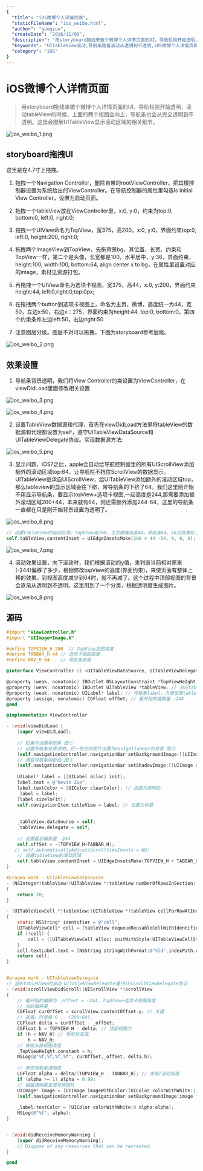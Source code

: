 ```yaml
---
{
  "title": "iOS微博个人详情页面",
  "staticFileName": "ios_weibo.html",
  "author": "guoqzuo",
  "createDate": "2016/11/09",
  "description": "用storyboard拖线来做个微博个人详情页面的UI。导航栏刚开始透明，滚动tableView的时候，上面的两个视图会向上，导航条也会从完全透明到不透明。这里会图解UITableView显示滚动区域的相关细节。",
  "keywords": "UITableView滚动,导航条随着滚动从透明到不透明,iOS微博个人详情页面,图解UITableView显示滚动区域",
  "category": "iOS"
}
---
```

# iOS微博个人详情页面

> 用storyboard拖线来做个微博个人详情页面的UI。导航栏刚开始透明，滚动tableView的时候，上面的两个视图会向上，导航条也会从完全透明到不透明。这里会图解UITableView显示滚动区域的相关细节。

![ios_weibo_1.png](../../../images/blog/ios/ios_weibo_1.png)

## storyboard拖拽UI
这里是在4.7寸上拖拽。

1. 拖拽一个Navigation Controller，删除自带的rootViewController，把其根控制器设置为系统给出的ViewController。在导航控制器的属性里勾选Is Initial View Controller，设置为启动页面。

2. 拖拽一个tableView放在ViewController里，x:0, y:0，约束为top:0, bottom:0, left:0, right:0;

3. 拖拽一个UIView命名为TopView，宽375，高200。x:0, y:0，界面约束top:0, left:0, height:200, right:0;

4. 拖拽两个ImageView到TopView，先拖背景bg，其位置、长宽、约束和TopView一样，第二个是头像，长宽都是100，水平居中，y:36，界面约束，height:100, width:100, bottom:64, align center x to bg，在属性里设置对应的image，素材见资源打包。

5. 再拖拽一个UIView命名为选项卡视图，宽375，高44，x:0, y:200，界面约束height:44, left:0,right:0,top:0px;

6. 在拖拽两个button到选项卡视图上，命名为主页，微博，高度统一为44，宽50，左边x:50，右边x：275，界面约束为height:44, top:0, bottom:0，第四个约束条件左边left:50，右边right:50 

7. 注意图层分级。图层不对可以拖拽，下图为storyboard参考层级。

![ios_weibo_2.png](../../../images/blog/ios/ios_weibo_2.png)

## 效果设置
1. 导航条背景透明，我们将View Controller的类设置为ViewController，在viewDidLoad里面修改相关设置

![ios_weibo_3.png](../../../images/blog/ios/ios_weibo_3.png)

![ios_weibo_4.png](../../../images/blog/ios/ios_weibo_4.png)

2. 设置TableView数据源和代理，首先在viewDidLoad方法里将tableView的数据源和代理都设置为self，遵守UITableViewDataSource和UITableViewDelegate协议。实现数据源方法:

![ios_weibo_5.png](../../../images/blog/ios/ios_weibo_5.png)

3. 显示问题，iOS7之后，apple会自动给导航控制器里的所有UIScrollView添加额外的滚动区域top:64，让导航栏不挡住ScrollView的数据显示。UITableView继承自UIScrollView，给UITableView添加额外的滚动区域top，那么tableview的显示区域会往下挤，带导航条的下挤了64。我们这里刚开始不用显示导航条，要显示topView+选项卡视图,一起高度是244,那需要添加额外滚动区域200+44，本来就有64，则还需额外添加244-64，这里的导航条一直都在只是刚开始背景设置为透明了。

![ios_weibo_6.png](../../../images/blog/ios/ios_weibo_6.png)

```objectivec
// 设置tableView的滚动区域，TopView高200，主页微博高度44，导航条64，ok后效果如下图右
self.tableView.contentInset = UIEdgeInsetsMake(200 + 44 -64, 0, 0, 0);
```

![ios_weibo_7.png](../../../images/blog/ios/ios_weibo_7.png)

4. 滚动效果设置，向下滚动时，我们根据滚动的y值，来判断当前相对原来(-244)偏移了多少，根据修改topView的高度(界面约束)，来使页面有整体上移的效果。到视图高度减少到64时，就不再减了。这个过程中顶部视图的背景会逐渐从透明到不透明。这里用到了一个分类，根据透明度生成图片。

![ios_weibo_8.png](../../../images/blog/ios/ios_weibo_8.png)

## 源码
```objectivec
#import "ViewController.h"
#import "UIImage+Image.h"

#define TOPVIEW_H 200  // TopView视图高度
#define TABBAR_H 44 // 选项卡视图高度
#define NAV_H 64    // 导航条高度

@interface ViewController () <UITableViewDataSource, UITableViewDelegate>

@property (weak, nonatomic) IBOutlet NSLayoutConstraint *TopViewHeIght; //topView高度约束
@property (weak, nonatomic) IBOutlet UITableView *tableView; // 对应tableView
@property (weak, nonatomic) UILabel* label; // 导航条label，方便设置tableView滑动时的透明度
@property (assign, nonatomic) CGFloat offSet; // 最开始的偏移量 -244
@end

@implementation ViewController

- (void)viewDidLoad {
    [super viewDidLoad];
    
    // 如果不设置导航条 图①
    // 设置导航条背景透明，将一张空的图片设置为navigationBar的背景 图②
    [self.navigationController.navigationBar setBackgroundImage:[[UIImage alloc] init] forBarMetrics:UIBarMetricsDefault];
    // 清空导航条阴影线 图③
    [self.navigationController.navigationBar setShadowImage:[[UIImage alloc] init]];
    
    UILabel* label = [[UILabel alloc] init];
    label.text = @"kevin Zuo";
    label.textColor = [UIColor clearColor]; // 设置为透明色
    _label = label;
    [label sizeToFit];
    self.navigationItem.titleView = label; // 设置为标题
    
    
    _tableView.dataSource = self;
    _tableView.delegate = self;
    
    // 设置最初偏移量 -244
    self.offSet = -(TOPVIEW_H+TABBAR_H);
   // self.automaticallyAdjustsScrollViewInsets = NO;
    // 设置tableView的滚动区域
    self.tableView.contentInset = UIEdgeInsetsMake(TOPVIEW_H + TABBAR_H - NAV_H, 0, 0, 0);
}

#pragma mark - UITableViewDataSource
- (NSInteger)tableView:(UITableView *)tableView numberOfRowsInSection:(NSInteger)section
{
    return 20;
}

- (UITableViewCell *)tableView:(UITableView *)tableView cellForRowAtIndexPath:(NSIndexPath *)indexPath
{
    static NSString* identifier = @"cell";
    UITableViewCell* cell = [tableView dequeueReusableCellWithIdentifier:identifier];
    if (!cell) {
        cell = [[UITableViewCell alloc] initWithStyle:UITableViewCellStyleSubtitle reuseIdentifier: identifier];
    }
    cell.textLabel.text = [NSString stringWithFormat:@"%ld",indexPath.row];
    return cell;
}


#pragma mark - UITableViewDelegate
// 监听tableView的滚动 UITableViewDelegate遵守UIScrollViewDelegate协议
- (void)scrollViewDidScroll:(UIScrollView *)scrollView
{
    // 最开始的偏移为 _offSet = -244, TopView+选项卡视图高度
    // 当前偏移量
    CGFloat curOffSet = scrollView.contentOffset.y; // 关键
    // 差值，时差值 0 .. (200-64),
    CGFloat delta = curOffSet - _offSet;
    CGFloat h = TOPVIEW_H - delta; // 顶部视图为
    if (h < NAV_H) // 导航栏高度。
        h = NAV_H;
    // 修改头部视图高度
    _TopViewHeIght.constant = h;
    NSLog(@"%f,%f,%f,%f", curOffSet,_offSet, delta,h);
    
    // 修改导航条透明度
    CGFloat alpha = delta/(TOPVIEW_H - TABBAR_H); // 差值/滚动高度
    if (alpha >= 1) alpha = 0.99;
    // 根据透明度生成背景图片
    UIImage* image = [UIImage imageWithColor:[UIColor colorWithWhite:1 alpha:alpha]];
    [self.navigationController.navigationBar setBackgroundImage:image forBarMetrics:UIBarMetricsDefault];
    
    _label.textColor = [UIColor colorWithWhite:0 alpha:alpha];
    NSLog(@"%f", alpha);
}


- (void)didReceiveMemoryWarning {
    [super didReceiveMemoryWarning];
    // Dispose of any resources that can be recreated.
}

@end
```